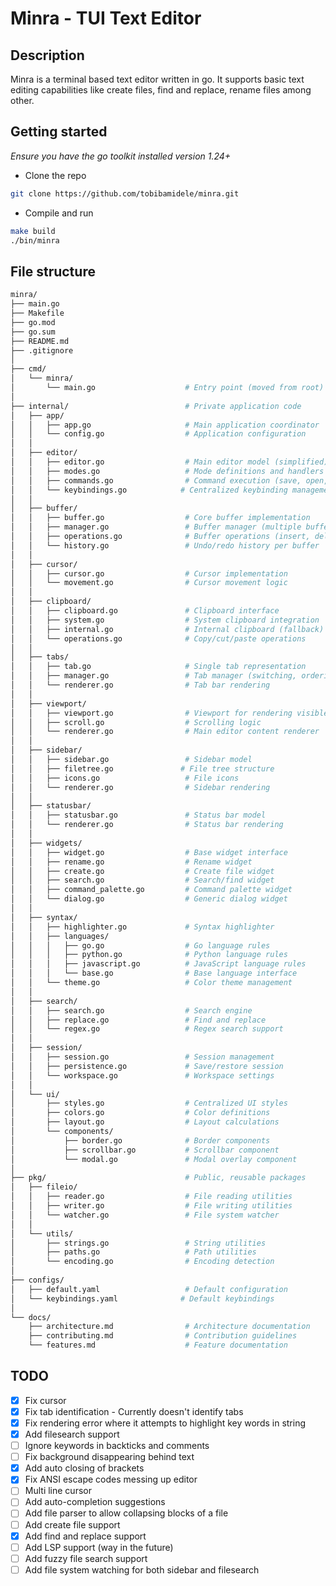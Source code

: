 # Minra - TUI Text Editor
## Description
Minra is a terminal based text editor written in go. It supports basic text editing capabilities like create files, find and replace, rename files among other.

## Getting started
*Ensure you have the go toolkit installed version 1.24+*

- Clone the repo
```bash
git clone https://github.com/tobibamidele/minra.git
```

- Compile and run
```bash
make build
./bin/minra
```

## File structure
```bash
minra/
├── main.go
├── Makefile
├── go.mod
├── go.sum
├── README.md
├── .gitignore
│
├── cmd/
│   └── minra/
│       └── main.go                    # Entry point (moved from root)
│
├── internal/                          # Private application code
│   ├── app/
│   │   ├── app.go                     # Main application coordinator
│   │   └── config.go                  # Application configuration
│   │
│   ├── editor/
│   │   ├── editor.go                  # Main editor model (simplified)
│   │   ├── modes.go                   # Mode definitions and handlers
│   │   ├── commands.go                # Command execution (save, open, etc.)
│   │   └── keybindings.go            # Centralized keybinding management
│   │
│   ├── buffer/
│   │   ├── buffer.go                  # Core buffer implementation
│   │   ├── manager.go                 # Buffer manager (multiple buffers)
│   │   ├── operations.go              # Buffer operations (insert, delete, etc.)
│   │   └── history.go                 # Undo/redo history per buffer
│   │
│   ├── cursor/
│   │   ├── cursor.go                  # Cursor implementation
│   │   └── movement.go                # Cursor movement logic
│   │
│   ├── clipboard/
│   │   ├── clipboard.go               # Clipboard interface
│   │   ├── system.go                  # System clipboard integration
│   │   ├── internal.go                # Internal clipboard (fallback)
│   │   └── operations.go              # Copy/cut/paste operations
│   │
│   ├── tabs/
│   │   ├── tab.go                     # Single tab representation
│   │   ├── manager.go                 # Tab manager (switching, ordering)
│   │   └── renderer.go                # Tab bar rendering
│   │
│   ├── viewport/
│   │   ├── viewport.go                # Viewport for rendering visible area
│   │   ├── scroll.go                  # Scrolling logic
│   │   └── renderer.go                # Main editor content renderer
│   │
│   ├── sidebar/
│   │   ├── sidebar.go                 # Sidebar model
│   │   ├── filetree.go               # File tree structure
│   │   ├── icons.go                   # File icons
│   │   └── renderer.go                # Sidebar rendering
│   │
│   ├── statusbar/
│   │   ├── statusbar.go               # Status bar model
│   │   └── renderer.go                # Status bar rendering
│   │
│   ├── widgets/
│   │   ├── widget.go                  # Base widget interface
│   │   ├── rename.go                  # Rename widget
│   │   ├── create.go                  # Create file widget
│   │   ├── search.go                  # Search/find widget
│   │   ├── command_palette.go         # Command palette widget
│   │   └── dialog.go                  # Generic dialog widget
│   │
│   ├── syntax/
│   │   ├── highlighter.go             # Syntax highlighter
│   │   ├── languages/
│   │   │   ├── go.go                  # Go language rules
│   │   │   ├── python.go              # Python language rules
│   │   │   ├── javascript.go          # JavaScript language rules
│   │   │   └── base.go                # Base language interface
│   │   └── theme.go                   # Color theme management
│   │
│   ├── search/
│   │   ├── search.go                  # Search engine
│   │   ├── replace.go                 # Find and replace
│   │   └── regex.go                   # Regex search support
│   │
│   ├── session/
│   │   ├── session.go                 # Session management
│   │   ├── persistence.go             # Save/restore session
│   │   └── workspace.go               # Workspace settings
│   │
│   └── ui/
│       ├── styles.go                  # Centralized UI styles
│       ├── colors.go                  # Color definitions
│       ├── layout.go                  # Layout calculations
│       └── components/
│           ├── border.go              # Border components
│           ├── scrollbar.go           # Scrollbar component
│           └── modal.go               # Modal overlay component
│
├── pkg/                               # Public, reusable packages
│   ├── fileio/
│   │   ├── reader.go                  # File reading utilities
│   │   ├── writer.go                  # File writing utilities
│   │   └── watcher.go                 # File system watcher
│   │
│   └── utils/
│       ├── strings.go                 # String utilities
│       ├── paths.go                   # Path utilities
│       └── encoding.go                # Encoding detection
│
├── configs/
│   ├── default.yaml                   # Default configuration
│   └── keybindings.yaml              # Default keybindings
│
└── docs/
    ├── architecture.md                # Architecture documentation
    ├── contributing.md                # Contribution guidelines
    └── features.md                    # Feature documentation
```

## TODO
- [X] Fix cursor
- [X] Fix tab identification - Currently doesn't identify tabs
- [X] Fix rendering error where it attempts to highlight key words in string
- [X] Add filesearch support
- [ ] Ignore keywords in backticks and comments
- [ ] Fix background disappearing behind text
- [X] Add auto closing of brackets
- [X] Fix ANSI escape codes messing up editor
- [ ] Multi line cursor
- [ ] Add auto-completion suggestions
- [ ] Add file parser to allow collapsing blocks of a file
- [ ] Add create file support
- [X] Add find and replace support
- [ ] Add LSP support (way in the future)
- [ ] Add fuzzy file search support
- [ ] Add file system watching for both sidebar and filesearch
